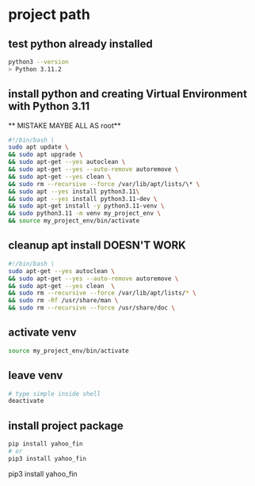 # project path

## test python already installed

```bash
python3 --version
> Python 3.11.2
```

## install python and creating Virtual Environment with Python 3.11

** MISTAKE MAYBE ALL AS root**

```bash
#!/bin/bash \
sudo apt update \
&& sudo apt upgrade \
&& sudo apt-get --yes autoclean \
&& sudo apt-get --yes --auto-remove autoremove \
&& sudo apt-get --yes clean \
&& sudo rm --recursive --force /var/lib/apt/lists/\* \
&& sudo apt --yes install python3.11\
&& sudo apt --yes install python3.11-dev \
&& sudo apt-get install -y python3.11-venv \
&& sudo python3.11 -m venv my_project_env \
&& source my_project_env/bin/activate

```

## cleanup apt install  DOESN'T WORK

```bash
#!/bin/bash \
sudo apt-get --yes autoclean \ 
&& sudo apt-get --yes --auto-remove autoremove \
&& sudo apt-get --yes clean  \
&& sudo rm --recursive --force /var/lib/apt/lists/* \ 
&& sudo rm -Rf /usr/share/man \
&& sudo rm --recursive --force /usr/share/doc \
```

## activate venv

```bash
source my_project_env/bin/activate
````

## leave venv

```bash
# type simple inside shell
deactivate
```

## install project package

```bash
pip install yahoo_fin
# or
pip3 install yahoo_fin
```

pip3 install yahoo_fin